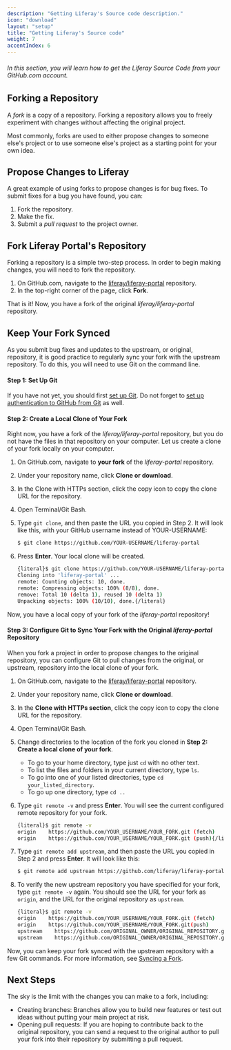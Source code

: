 ```yaml
---
description: "Getting Liferay's Source code description."
icon: "download"
layout: "setup"
title: "Getting Liferay's Source code"
weight: 7
accentIndex: 6
---
```


###### In this section, you will learn how to get the Liferay Source Code from your GitHub.com account.

<article id="forkingARepository">

## Forking a Repository

A _fork_ is a copy of a repository. Forking a repository allows you to freely experiment with changes without affecting the original project.

Most commonly, forks are used to either propose changes to someone else's project or to use someone else's project as a starting point for your own idea.

</article>

<article id="proposeChanges">

## Propose Changes to Liferay

A great example of using forks to propose changes is for bug fixes. To submit fixes for a bug you have found, you can:

1. Fork the repository.
2. Make the fix.
3. Submit a _pull request_ to the project owner.

</article>

<article id="forkLiferay">

## Fork Liferay Portal's Repository

Forking a repository is a simple two-step process. In order to begin making changes, you will need to fork the repository.

1. On GitHub.com, navigate to the [liferay/liferay-portal](https://github.com/liferay/liferay-portal)  repository.
2. In the top-right corner of the page, click **Fork**.

That is it! Now, you have a fork of the original _liferay/liferay-portal_ repository.

</article>

<article id="keepingForkSynced">

## Keep Your Fork Synced

As you submit bug fixes and updates to the upstream, or original, repository, it is good practice to regularly sync your fork with the upstream repository. To do this, you will need to use Git on the command line.

#### Step 1: Set Up Git

If you have not yet, you should first [set up Git](/setup/setting-up-git.html). Do not forget to [set up authentication to GitHub from Git](/setup/setting-up-git.html#authenticatingWithGithub) as well.

#### Step 2: Create a Local Clone of Your Fork

Right now, you have a fork of the _liferay/liferay-portal_ repository, but you do not have the files in that repository on your computer. Let us create a clone of your fork locally on your computer.

1. On GitHub.com, navigate to **your fork** of the _liferay-portal_ repository.
2. Under your repository name, click **Clone or download**.
3. In the Clone with HTTPs section, click the copy icon to copy the clone URL for the repository.
4. Open Terminal/Git Bash.
5. Type `git clone`, and then paste the URL you copied in Step 2. It will look like this, with your GitHub username instead of YOUR-USERNAME:

	```bash
	$ git clone https://github.com/YOUR-USERNAME/liferay-portal
	```

6. Press **Enter**. Your local clone will be created.

	```bash
	{literal}$ git clone https://github.com/YOUR-USERNAME/liferay-portal
	Cloning into 'liferay-portal' ...
	remote: Counting objects: 10, done.
	remote: Compressing objects: 100% (8/8), done.
	remove: Total 10 (delta 1), reused 10 (delta 1)
	Unpacking objects: 100% (10/10), done.{/literal}
	```

Now, you have a local copy of your fork of the _liferay-portal_ repository!

#### Step 3: Configure Git to Sync Your Fork with the Original _liferay-portal_ Repository

When you fork a project in order to propose changes to the original repository, you can configure Git to pull changes from the original, or upstream, repository into the local clone of your fork.

1. On GitHub.com, navigate to the [liferay/liferay-portal](https://github.com/liferay/liferay-portal) repository.
2. Under your repository name, click **Clone or download**.
3. In the **Clone with HTTPs section**, click the copy icon to copy the clone URL for the repository.
4. Open Terminal/Git Bash.
5. Change directories to the location of the fork you cloned in **Step 2: Create a local clone of your fork**.

	- To go to your home directory, type just `cd` with no other text.
	- To list the files and folders in your current directory, type `ls`.
	- To go into one of your listed directories, type `cd your_listed_directory`.
	- To go up one directory, type `cd ..`

6. Type `git remote -v` and press **Enter**. You will see the current configured remote repository for your fork.

	```bash
	{literal}$ git remote -v
	origin    https://github.com/YOUR_USERNAME/YOUR_FORK.git (fetch)
	origin    https://github.com/YOUR_USERNAME/YOUR_FORK.git (push){/literal}
	```

7. Type `git remote add upstream`, and then paste the URL you copied in Step 2 and press **Enter**. It will look like this:

	```bash
	$ git remote add upstream https://github.com/liferay/liferay-portal.git
	```

8. To verify the new upstream repository you have specified for your fork, type `git remote -v` again. You should see the URL for your fork as `origin`, and the URL for the original repository as `upstream`.

	```bash
	{literal}$ git remote -v
	origin    https://github.com/YOUR_USERNAME/YOUR_FORK.git (fetch)
	origin    https://github.com/YOUR_USERNAME/YOUR_FORK.git(push)
	upstream    https://github.com/ORIGINAL_OWNER/ORIGINAL_REPOSITORY.git (fetch)
	upstream    https://github.com/ORIGINAL_OWNER/ORIGINAL_REPOSITORY.git (push){/literal}
	```

Now, you can keep your fork synced with the upstream repository with a few Git commands. For more information, see [Syncing a Fork](/setup/setting-up-git.html).

</article>

<article id="nextSteps">

## Next Steps

The sky is the limit with the changes you can make to a fork, including:

- Creating branches: Branches allow you to build new features or test out ideas without putting your main project at risk.
- Opening pull requests: If you are hoping to contribute back to the original repository, you can send a request to the original author to pull your fork into their repository by submitting a pull request.

</article>